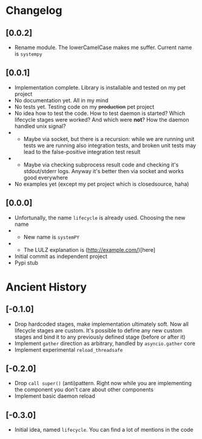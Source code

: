 # Changelog

## [0.0.2]
* Rename module. The lowerCamelCase makes me suffer. Current name is `systempy`

## [0.0.1]
* Implementation complete. Library is installable and tested on my pet project
* No documentation yet. All in my mind
* No tests yet. Testing code on my ~~production~~ pet project
* No idea how to test the code. How to test daemon is started? Which lifecycle
stages were worked? And which were __not__? How the daemon handled unix signal?
* * Maybe via socket, but there is a recursion: while we are running unit tests
we are running also integration tests, and broken unit tests may lead to the
false-positive integration test result
* * Maybe via checking subprocess result code and checking it's stdout/stderr
logs. Anyway it's better then via socket and works good everywhere
* No examples yet (except my pet project which is closedsource, haha)

## [0.0.0]
* Unfortunally, the name `lifecycle` is already used. Choosing the new name
* * New name is `systemPY`
* * The LULZ explanation is (http://example.com/)[here]
* Initial commit as independent project
* Pypi stub

# Ancient History

## [-0.1.0]
* Drop hardcoded stages, make implementation ultimately soft. Now all lifecycle
stages are custom. It's possible to define any new custom stages and bind it to
any previously defined stage (before or after it)
* Implement `gather` direction as arbitrary, handled by `asyncio.gather` core
* Implement experimental `reload_threadsafe`

## [-0.2.0]
* Drop `call super()` (anti)pattern. Right now while you are implementing the
component you don't care about other components
* Implement basic daemon reload

## [-0.3.0]
* Initial idea, named `lifecycle`. You can find a lot of mentions in the code
